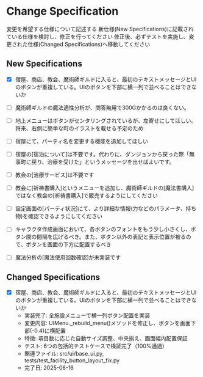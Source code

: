 # Change Specification

変更を希望する仕様について記述する
新仕様(New Specifications)に記載されている仕様を検討し、修正を行ってください
修正後、必ずテストを実施し、変更された仕様(Changed Specifications)へ移動してください

## New Specifications

- [x] 宿屋、商店、教会、魔術師ギルドに入ると、最初のテキストメッセージとUIのボタンが重複している。UIのボタンを下部に横一列で並べることはできないか
- [ ] 魔術師ギルドの魔法適性分析が、問答無用で300Gかかるのは良くない。
- [ ] 地上メニューはボタンがセンタリングされているが、左寄せにしてほしい。将来、右側に簡単な町のイラストを載せる予定のため
- [ ] 宿屋にて、パーティ名を変更する機能を追加してほしい
- [ ] 宿屋の[宿泊について]は不要です。代わりに、ダンジョンから戻った際「無事町に戻り、治療を受けた」というメッセージを出せばよいです。
- [ ] 教会の[治療サービス]は不要です
- [ ] 教会に[祈祷書購入]というメニューを追加し、魔術師ギルドの[魔法書購入]ではなく教会の[祈祷書購入]で販売するようにしてください
- [ ] 設定画面の[パーティ状況]にて、より詳細な情報(力などのパラメータ、持ち物)を確認できるようにしてください
- [ ] キャラクタ作成画面において、各ボタンのフォントをもう少し小さくし、ボタン間の間隔を広げるべき。また、ボタン以外の表記と表示位置が被るので、ボタンを画面の下方に配置するべき
- [ ] 魔法分析の[魔法使用回数確認]が未実装です


## Changed Specifications

- [x] 宿屋、商店、教会、魔術師ギルドに入ると、最初のテキストメッセージとUIのボタンが重複している。UIのボタンを下部に横一列で並べることはできないか
  - 実装完了: 全施設メニューで横一列ボタン配置を実装
  - 変更内容: UIMenu._rebuild_menu()メソッドを修正し、ボタンを画面下部(-0.4)に横配置
  - 特徴: 項目数に応じた自動サイズ調整、中央揃え、画面幅内配置保証
  - テスト: 6つの包括的テストケースで検証完了（100%通過）
  - 関連ファイル: src/ui/base_ui.py, tests/test_facility_button_layout_fix.py
  - 完了日: 2025-06-16

